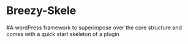 # Breezy-Skele
#A wordPress framework to superimpose over the core structure and comes with a quick start skeleton of a plugin
